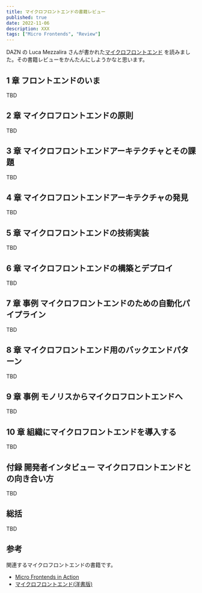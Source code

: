```yaml
---
title: マイクロフロントエンドの書籍レビュー
published: true
date: 2022-11-06
description: XXX
tags: ["Micro Frontends", "Review"]
---
```


DAZN の Luca Mezzalira さんが書かれた[マイクロフロントエンド](https://www.oreilly.co.jp/books/9784814400027/) を読みました。その書籍レビューをかんたんにしようかなと思います。

## 1 章 フロントエンドのいま

TBD

## 2 章 マイクロフロントエンドの原則

TBD

## 3 章 マイクロフロントエンドアーキテクチャとその課題

TBD

## 4 章 マイクロフロントエンドアーキテクチャの発見

TBD

## 5 章 マイクロフロントエンドの技術実装

TBD

## 6 章 マイクロフロントエンドの構築とデプロイ

TBD

## 7 章 事例 マイクロフロントエンドのための自動化パイプライン

TBD

## 8 章 マイクロフロントエンド用のバックエンドパターン

TBD

## 9 章 事例 モノリスからマイクロフロントエンドへ

TBD

## 10 章 組織にマイクロフロントエンドを導入する

TBD

## 付録 開発者インタビュー マイクロフロントエンドとの向き合い方

TBD

## 総括

TBD

## 参考

関連するマイクロフロントエンドの書籍です。

- [Micro Frontends in Action](https://www.oreilly.com/library/view/micro-frontends-in/9781617296871/)
- [マイクロフロントエンド(洋書版)](https://www.oreilly.com/library/view/building-micro-frontends/9781492082989/)